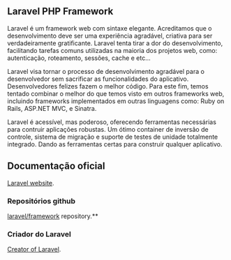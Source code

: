 ## Laravel PHP Framework

Laravel é um framework web com sintaxe elegante. Acreditamos que o desenvolvimento deve ser uma experiência agradável, criativa para ser verdadeiramente gratificante. Laravel tenta tirar a dor do desenvolvimento, facilitando tarefas comuns utilizadas na maioria dos projetos web, como: autenticação, roteamento, sessões, cache e etc...

Laravel visa tornar o processo de desenvolvimento agradável para o desenvolvedor sem sacrificar as funcionalidades do aplicativo. Desenvolvedores felizes fazem o melhor código. Para este fim, temos tentado combinar o melhor do que temos visto em outros frameworks web, incluindo frameworks implementados em outras linguagens como: Ruby on Rails, ASP.NET MVC, e Sinatra.

Laravel é acessível, mas poderoso, oferecendo ferramentas necessárias para contruir aplicações robustas. Um ótimo container de inversão de controle, sistema de migração e suporte de testes de unidade totalmente integrado. Dando as ferramentas certas para construir qualquer aplicativo.

## Documentação oficial

[Laravel website](http://laravel.com/docs).

### Repositórios github

[laravel/framework](http://github.com/laravel/framework) repository.**

### Criador do Laravel

[Creator of Laravel](http://taylorotwell.com).

